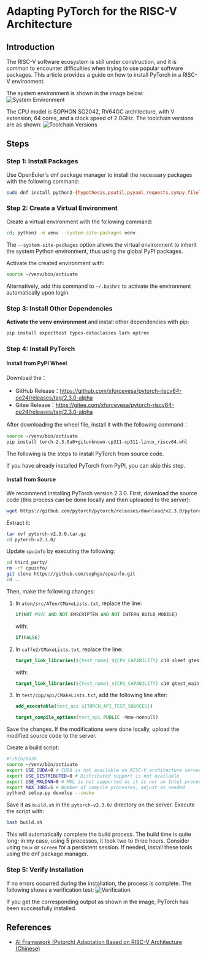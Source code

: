 # Adapting PyTorch for the RISC-V Architecture

## Introduction
The RISC-V software ecosystem is still under construction, and it is common to encounter difficulties when trying to use popular software packages. This article provides a guide on how to install PyTorch in a RISC-V environment.

The system environment is shown in the image below:
![System Environment](https://img-blog.csdnimg.cn/direct/0d8af7fa06064de7a3ddfc25abf356c6.png)

The CPU model is SOPHON SG2042, RV64GC architecture, with V extension, 64 cores, and a clock speed of 2.0GHz. The toolchain versions are as shown:
![Toolchain Versions](https://img-blog.csdnimg.cn/direct/2bf27850153048b99684c642edbc92bf.png#pic_center)

## Steps
### Step 1: Install Packages
Use OpenEuler's dnf package manager to install the necessary packages with the following command:
```bash
sudo dnf install python3-{hypothesis,psutil,pyyaml,requests,sympy,filelock,networkx,jinja2,fsspec,packaging,numpy,venv}
```

### Step 2: Create a Virtual Environment
Create a virtual environment with the following command:
```bash
cd; python3 -m venv --system-site-packages venv
```
The `--system-site-packages` option allows the virtual environment to inherit the system Python environment, thus using the global PyPI packages.

Activate the created environment with:
```bash
source ~/venv/bin/activate
```
Alternatively, add this command to `~/.bashrc` to activate the environment automatically upon login.

### Step 3: Install Other Dependencies
**Activate the venv environment** and install other dependencies with pip:
```bash
pip install expecttest types-dataclasses lark optree
```

### Step 4: Install PyTorch

#### Install from PyPI Wheel

Download the：

- GitHub Release：https://github.com/xforcevesa/pytorch-riscv64-oe24/releases/tag/2.3.0-alpha
- Gitee Release：https://gitee.com/xforcevesa/pytorch-riscv64-oe24/releases/tag/2.3.0-alpha

After downloading the wheel file, install it with the following command：
```bash
source ~/venv/bin/activate
pip install torch-2.3.0a0+gitunknown-cp311-cp311-linux_riscv64.whl
```

The following is the steps to install PyTorch from source code.

If you have already installed PyTorch from PyPI, you can skip this step.


#### Install from Source

We recommend installing PyTorch version 2.3.0. First, download the source code (this process can be done locally and then uploaded to the server):
```bash
wget https://github.com/pytorch/pytorch/releases/download/v2.3.0/pytorch-v2.3.0.tar.gz
```
Extract it:
```bash
tar xvf pytorch-v2.3.0.tar.gz
cd pytorch-v2.3.0/
```
Update `cpuinfo` by executing the following:
```bash
cd third_party/
rm -rf cpuinfo/
git clone https://github.com/sophgo/cpuinfo.git
cd ..
```

Then, make the following changes:
1. In `aten/src/ATen/CMakeLists.txt`, replace the line:
    ```cmake
    if(NOT MSVC AND NOT EMSCRIPTEN AND NOT INTERN_BUILD_MOBILE)
    ```
    with:
    ```cmake
    if(FALSE)
    ```

2. In `caffe2/CMakeLists.txt`, replace the line:
    ```cmake
    target_link_libraries(${test_name}_${CPU_CAPABILITY} c10 sleef gtest_main)
    ```
    with:
    ```cmake
    target_link_libraries(${test_name}_${CPU_CAPABILITY} c10 gtest_main)
    ```

3. In `test/cpp/api/CMakeLists.txt`, add the following line after:
    ```cmake
    add_executable(test_api ${TORCH_API_TEST_SOURCES})
    ```
    ```cmake
    target_compile_options(test_api PUBLIC -Wno-nonnull)
    ```

Save the changes. If the modifications were done locally, upload the modified source code to the server.

Create a build script:
```bash
#!/bin/bash
source ~/venv/bin/activate
export USE_CUDA=0 # CUDA is not available on RISC-V architecture servers
export USE_DISTRIBUTED=0 # Distributed support is not available
export USE_MKLDNN=0 # MKL is not supported as it is not an Intel processor
export MAX_JOBS=5 # Number of compile processes, adjust as needed
python3 setup.py develop --cmake
```
Save it as `build.sh` in the `pytorch-v2.3.0/` directory on the server. Execute the script with:
```bash
bash build.sh
```
This will automatically complete the build process. The build time is quite long; in my case, using 5 processes, it took two to three hours. Consider using `tmux` or `screen` for a persistent session. If needed, install these tools using the dnf package manager.

### Step 5: Verify Installation
If no errors occurred during the installation, the process is complete. The following shows a verification test:
![Verification](https://img-blog.csdnimg.cn/direct/081e154746d44a45bd7e263ecc494818.png)

If you get the corresponding output as shown in the image, PyTorch has been successfully installed.

## References
- [AI Framework (Pytorch) Adaptation Based on RISC-V Architecture (Chinese)](https://blog.csdn.net/m0_49267873/article/details/135670989)